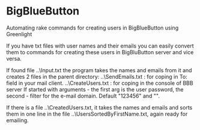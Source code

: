 # BigBlueButton
Automating rake commands for creating users in BigBlueButton using Greenlight

If you have txt files with user names and their emails you can easily convert them  to commands for creating these users in BigBluButton server and vice versa.

If found file ..\Input.txt the program takes the names and emails from it and creates 2 files in the parent directory: 
..\SendEmails.txt : for coping in To: field in your mail client.
..\CreateUsers.txt : for coping in the console of BBB server 
If started with arguments - the first arg is the user password, the second - filter for the e-mail domain. Default "123456" and "".

If there is a file ..\CreatedUsers.txt, it takes the names and emails and sorts them in one line in the file ..\UsersSortedByFirstName.txt, again ready for emailing.
